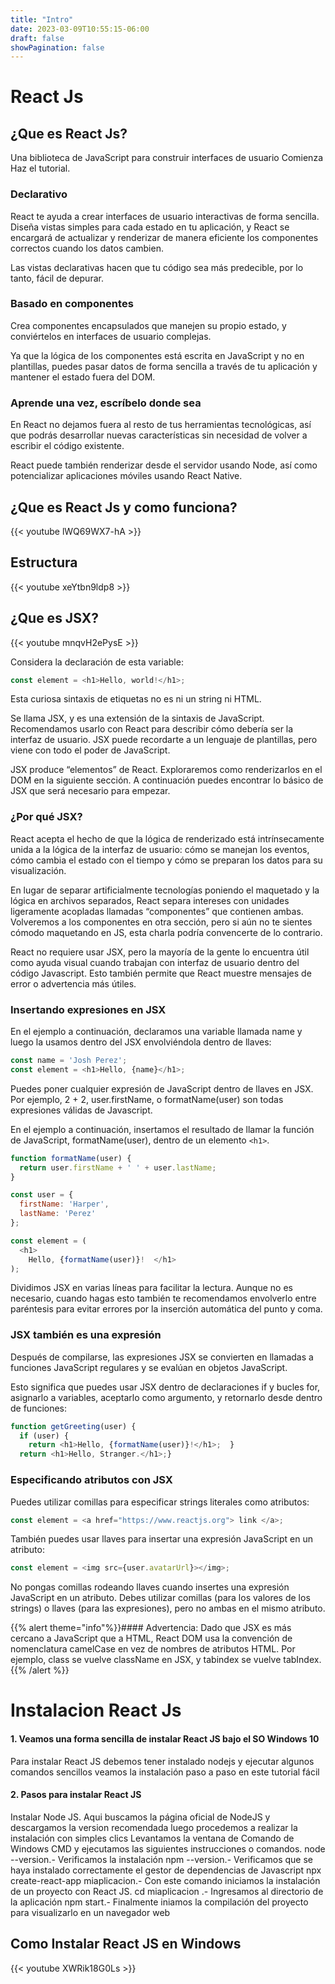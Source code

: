 ```yaml
---
title: "Intro"
date: 2023-03-09T10:55:15-06:00
draft: false
showPagination: false
---
```


# React Js 
## ¿Que es React Js?

Una biblioteca de JavaScript para construir interfaces de usuario
Comienza
Haz el tutorial.

### Declarativo

React te ayuda a crear interfaces de usuario interactivas de forma sencilla. Diseña vistas simples para cada estado en tu aplicación, y React se encargará de actualizar y renderizar de manera eficiente los componentes correctos cuando los datos cambien.

Las vistas declarativas hacen que tu código sea más predecible, por lo tanto, fácil de depurar.

### Basado en componentes

Crea componentes encapsulados que manejen su propio estado, y conviértelos en interfaces de usuario complejas.

Ya que la lógica de los componentes está escrita en JavaScript y no en plantillas, puedes pasar datos de forma sencilla a través de tu aplicación y mantener el estado fuera del DOM.

### Aprende una vez, escríbelo donde sea

En React no dejamos fuera al resto de tus herramientas tecnológicas, así que podrás desarrollar nuevas características sin necesidad de volver a escribir el código existente.

React puede también renderizar desde el servidor usando Node, así como potencializar aplicaciones móviles usando React Native.
## ¿Que es React Js y como funciona?
{{< youtube lWQ69WX7-hA >}}
## Estructura
{{< youtube xeYtbn9ldp8 >}}
## ¿Que es JSX?
{{< youtube mnqvH2ePysE >}}

Considera la declaración de esta variable:

```js
const element = <h1>Hello, world!</h1>;
```

Esta curiosa sintaxis de etiquetas no es ni un string ni HTML.

Se llama JSX, y es una extensión de la sintaxis de JavaScript. Recomendamos usarlo con React para describir cómo debería ser la interfaz de usuario. JSX puede recordarte a un lenguaje de plantillas, pero viene con todo el poder de JavaScript.

JSX produce “elementos” de React. Exploraremos como renderizarlos en el DOM en la siguiente sección. A continuación puedes encontrar lo básico de JSX que será necesario para empezar.

### ¿Por qué JSX?

React acepta el hecho de que la lógica de renderizado está intrínsecamente unida a la lógica de la interfaz de usuario: cómo se manejan los eventos, cómo cambia el estado con el tiempo y cómo se preparan los datos para su visualización.

En lugar de separar artificialmente tecnologías poniendo el maquetado y la lógica en archivos separados, React separa intereses con unidades ligeramente acopladas llamadas “componentes” que contienen ambas. Volveremos a los componentes en otra sección, pero si aún no te sientes cómodo maquetando en JS, esta charla podría convencerte de lo contrario.

React no requiere usar JSX, pero la mayoría de la gente lo encuentra útil como ayuda visual cuando trabajan con interfaz de usuario dentro del código Javascript. Esto también permite que React muestre mensajes de error o advertencia más útiles.

### Insertando expresiones en JSX

En el ejemplo a continuación, declaramos una variable llamada name y luego la usamos dentro del JSX envolviéndola dentro de llaves:

```js
const name = 'Josh Perez';
const element = <h1>Hello, {name}</h1>;
```

Puedes poner cualquier expresión de JavaScript dentro de llaves en JSX. Por ejemplo, 2 + 2, user.firstName, o formatName(user) son todas expresiones válidas de Javascript.

En el ejemplo a continuación, insertamos el resultado de llamar la función de JavaScript, formatName(user), dentro de un elemento `` <h1> ``.

```js
function formatName(user) {
  return user.firstName + ' ' + user.lastName;
}

const user = {
  firstName: 'Harper',
  lastName: 'Perez'
};

const element = (
  <h1>
    Hello, {formatName(user)}!  </h1>
);
```

Dividimos JSX en varias líneas para facilitar la lectura. Aunque no es necesario, cuando hagas esto también te recomendamos envolverlo entre paréntesis para evitar errores por la inserción automática del punto y coma.

### JSX también es una expresión

Después de compilarse, las expresiones JSX se convierten en llamadas a funciones JavaScript regulares y se evalúan en objetos JavaScript.

Esto significa que puedes usar JSX dentro de declaraciones if y bucles for, asignarlo a variables, aceptarlo como argumento, y retornarlo desde dentro de funciones:
```js
function getGreeting(user) {
  if (user) {
    return <h1>Hello, {formatName(user)}!</h1>;  }
  return <h1>Hello, Stranger.</h1>;}
```

### Especificando atributos con JSX

Puedes utilizar comillas para especificar strings literales como atributos:

```js
const element = <a href="https://www.reactjs.org"> link </a>;
```

También puedes usar llaves para insertar una expresión JavaScript en un atributo:


```js 
const element = <img src={user.avatarUrl}></img>; 
```

No pongas comillas rodeando llaves cuando insertes una expresión JavaScript en un atributo. Debes utilizar comillas (para los valores de los strings) o llaves (para las expresiones), pero no ambas en el mismo atributo.

{{% alert theme="info"%}}#### Advertencia: 
Dado que JSX es más cercano a JavaScript que a HTML, React DOM usa la convención de nomenclatura camelCase en vez de nombres de atributos HTML.
Por ejemplo, class se vuelve className en JSX, y tabindex se vuelve tabIndex.{{% /alert %}} 

# Instalacion React Js

#### 1. Veamos una forma sencilla de instalar React JS bajo el SO Windows 10

Para instalar React JS debemos tener instalado nodejs y ejecutar algunos comandos sencillos veamos la instalación paso a paso en este tutorial fácil 

#### 2. Pasos para instalar React JS
Instalar Node JS. Aqui buscamos la página oficial de NodeJS y 
    descargamos la version recomendada luego procedemos a realizar la instalación 
    con simples clics
    Levantamos la ventana de Comando de Windows CMD y ejecutamos las siguientes instrucciones o comandos.
    node --version.- Verificamos la instalación
    npm --version.- Verificamos que se haya instalado correctamente el gestor de dependencias de Javascript
    npx create-react-app miaplicacion.- Con este comando iniciamos la instalación de un proyecto con React JS.
    cd miaplicacion .- Ingresamos al directorio de la aplicación
    npm start.- Finalmente iniamos la compilación del proyecto para visualizarlo en un navegador web
## Como Instalar React JS en Windows
{{< youtube XWRik18G0Ls >}}